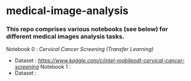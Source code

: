 # medical-image-analysis


### This repo comprises various notebooks (see below) for different medical images analysis tasks.

Notebook 0 : *Cervical Cancer Screening (Transfer Learning)*
- Dataset : *https://www.kaggle.com/c/intel-mobileodt-cervical-cancer-screening*
Notebook 1 :
- Dataset :
